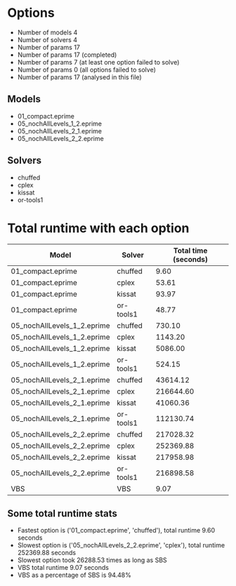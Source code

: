 

# Options


- Number of models         4
- Number of solvers        4
- Number of params        17
- Number of params        17 (completed)
- Number of params         7 (at least one option failed to solve)
- Number of params         0 (all options failed to solve)
- Number of params        17 (analysed in this file)


## Models


 - 01_compact.eprime
 - 05_nochAllLevels_1_2.eprime
 - 05_nochAllLevels_2_1.eprime
 - 05_nochAllLevels_2_2.eprime


## Solvers


 - chuffed
 - cplex
 - kissat
 - or-tools1


# Total runtime with each option


 | Model | Solver | Total time (seconds) | 
 | -- | -- | -- | 
 | 01_compact.eprime | chuffed | 9.60 | 
 | 01_compact.eprime | cplex | 53.61 | 
 | 01_compact.eprime | kissat | 93.97 | 
 | 01_compact.eprime | or-tools1 | 48.77 | 
 | 05_nochAllLevels_1_2.eprime | chuffed | 730.10 | 
 | 05_nochAllLevels_1_2.eprime | cplex | 1143.20 | 
 | 05_nochAllLevels_1_2.eprime | kissat | 5086.00 | 
 | 05_nochAllLevels_1_2.eprime | or-tools1 | 524.15 | 
 | 05_nochAllLevels_2_1.eprime | chuffed | 43614.12 | 
 | 05_nochAllLevels_2_1.eprime | cplex | 216644.60 | 
 | 05_nochAllLevels_2_1.eprime | kissat | 41060.36 | 
 | 05_nochAllLevels_2_1.eprime | or-tools1 | 112130.74 | 
 | 05_nochAllLevels_2_2.eprime | chuffed | 217028.32 | 
 | 05_nochAllLevels_2_2.eprime | cplex | 252369.88 | 
 | 05_nochAllLevels_2_2.eprime | kissat | 217958.98 | 
 | 05_nochAllLevels_2_2.eprime | or-tools1 | 216898.58 | 
 | VBS | VBS | 9.07 | 


## Some total runtime stats


 - Fastest option is ('01_compact.eprime', 'chuffed'), total runtime 9.60 seconds
 - Slowest option is ('05_nochAllLevels_2_2.eprime', 'cplex'), total runtime 252369.88 seconds
 - Slowest option took 26288.53 times as long as SBS
 - VBS total runtime 9.07 seconds
 - VBS as a percentage of SBS is 94.48%
